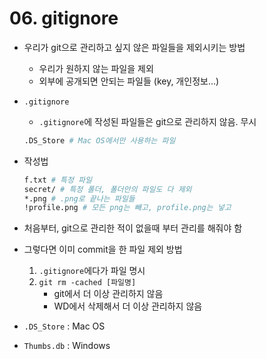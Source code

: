 # 06. gitignore

- 우리가 git으로 관리하고 싶지 않은 파일들을 제외시키는 방법

  - 우리가 원하지 않는 파일을 제외
  - 외부에 공개되면 안되는 파일들 (key, 개인정보...)

- `.gitignore`

  - `.gitignore`에 작성된 파일들은 git으로 관리하지 않음. 무시

  ```bash
  .DS_Store # Mac OS에서만 사용하는 파일
  ```

- 작성법

  ```bash
  f.txt # 특정 파일
  secret/ # 특정 폴더, 폴더안의 파일도 다 제외
  *.png # .png로 끝나는 파일들
  !profile.png # 모든 png는 빼고, profile.png는 넣고
  ```

- 처음부터, git으로 관리한 적이 없을때 부터 관리를 해줘야 함

- 그렇다면 이미 commit을 한 파일 제외 방법

  1. `.gitignore`에다가 파일 명시
  2. `git rm -cached [파일명]`
     - git에서 더 이상 관리하지 않음
     - WD에서 삭제해서 더 이상 관리하지 않음

- `.DS_Store` : Mac OS

- `Thumbs.db` : Windows